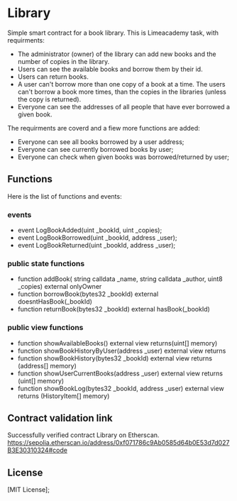 # Library

Simple smart contract for a book library.
This is Limeacademy task, with requirments:

* The administrator (owner) of the library can add new books and the number of copies in the library.
* Users can see the available books and borrow them by their id.
* Users can return books.
* A user can't borrow more than one copy of a book at a time. The users can't borrow a book more times, than the copies in the libraries (unless the copy is returned).
* Everyone can see the addresses of all people that have ever borrowed a given book.

The requirments are coverd and a fiew more functions are added:
* Everyone can see all books borrowed by a user address;
* Everyone can see currently borrowed books by user;
* Everyone can check when given books was borrowed/returned by user;

## Functions

Here is the list of functions and events:

### events
* event LogBookAdded(uint _bookId, uint _copies);
* event LogBookBorrowed(uint _bookId, address _user);
* event LogBookReturned(uint _bookId, address _user);
	
### public state functions
* function addBook( string calldata _name, string calldata _author, uint8 _copies) external onlyOwner
* function borrowBook(bytes32 _bookId) external doesntHasBook(_bookId)
* function returnBook(bytes32 _bookId) external hasBook(_bookId)

### public view functions
* function showAvailableBooks() external view returns(uint[] memory)
* function showBookHistoryByUser(address _user) external view returns
* function showBookHistory(bytes32 _bookId) external view returns (address[] memory)
* function showUserCurrentBooks(address _user) external view returns (uint[] memory)
* function showBookLog(bytes32 _bookId, address _user) external view returns (HistoryItem[] memory)

## Contract validation link
Successfully verified contract Library on Etherscan. \
https://sepolia.etherscan.io/address/0xf071786c9Ab0585d64b0E53d7d027B3E30310324#code

## License
[MIT License];